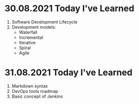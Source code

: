 # 30.08.2021 Today I've Learned
1. Software Development Lifecycle
2. Development models:
   * Waterfall
   * Incremental
   * Iterative
   * Spiral
   * Agile 

# 31.08.2021 Today I've Learned
1. Markdown syntax
2. DevOps tools roadmap
3. Basic concept of Jenkins
 
